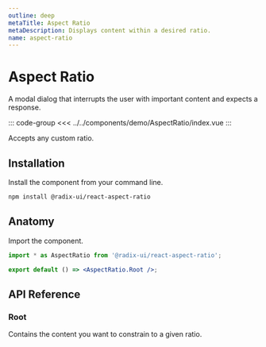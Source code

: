 ```yaml
---
outline: deep
metaTitle: Aspect Ratio
metaDescription: Displays content within a desired ratio.
name: aspect-ratio
---
```


<script setup>
import Description from '../../components/Description.vue'
import HeroContainer from '../../components/HeroContainer.vue'
import DemoAspectRatio from '../../components/demo/AspectRatio/index.vue'
import HeroCodeGroup from '../../components/HeroCodeGroup.vue'
</script>

# Aspect Ratio

<Description>
A modal dialog that interrupts the user with important content and expects a
response.
</Description>

<HeroContainer>
<DemoAspectRatio />
</HeroContainer>

::: code-group
<<< ../../components/demo/AspectRatio/index.vue
:::

Accepts any custom ratio.

## Installation

Install the component from your command line.

```bash
npm install @radix-ui/react-aspect-ratio
```

## Anatomy

Import the component.

```jsx
import * as AspectRatio from '@radix-ui/react-aspect-ratio';

export default () => <AspectRatio.Root />;
```

## API Reference

### Root

Contains the content you want to constrain to a given ratio.


<PropsTable
  :data="[
    {
      name: 'asChild',
      required: false,
      type: 'boolean',
      default: 'false',
      description: '',
    },
    {
      name: 'ratio',
      type: 'number',
      default: '1',
      description: 'The desired ratio',
    },
  ]"
/>